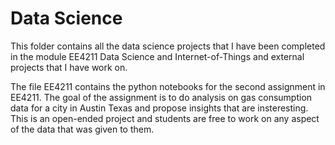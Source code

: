 # Data Science

This folder contains all the data science projects that I have been completed in the module EE4211 Data Science and Internet-of-Things and external projects that I have work on.

The file EE4211 contains the python notebooks for the second assignment in EE4211. The goal of the assignment is to do analysis on gas consumption data for a city in Austin Texas and propose insights that are insteresting. This is an open-ended project and students are free to work on any aspect of the data that was given to them. 
